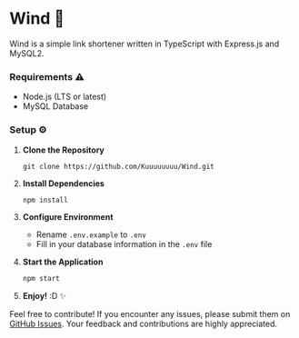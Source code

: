 # Wind 🍃

Wind is a simple link shortener written in TypeScript with Express.js and MySQL2.

### Requirements :warning:
- Node.js (LTS or latest)
- MySQL Database

### Setup :gear:
1. **Clone the Repository**
    ```
    git clone https://github.com/Kuuuuuuuu/Wind.git
    ```

2. **Install Dependencies**
    ```bash
    npm install
    ```

3. **Configure Environment**
   - Rename `.env.example` to `.env`
   - Fill in your database information in the `.env` file

4. **Start the Application**
    ```bash
    npm start
    ```

5. **Enjoy!** :D :sparkles:

Feel free to contribute! If you encounter any issues, please submit them on [GitHub Issues](https://github.com/Kuuuuuuuu/Wind/issues). Your feedback and contributions are highly appreciated.
